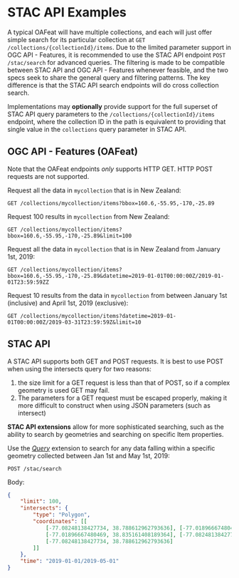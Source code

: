# STAC API Examples

A typical OAFeat will have multiple collections, and each will just offer simple search for its particular collection at `GET /collections/{collectionId}/items`.
Due to the limited parameter support in OGC API - Features, it is recommended to use the STAC API endpoint `POST /stac/search` for advanced queries.
The filtering is made to be compatible between STAC API and OGC API - Features whenever feasible, and the two specs seek to share the general query and filtering patterns.
The key difference is that the STAC API search endpoints will do cross collection search.

Implementations may **optionally** provide support for the full superset of STAC API query parameters to the `/collections/{collectionId}/items` endpoint,
where the collection ID in the path is equivalent to providing that single value in the `collections` query parameter in STAC API.

## OGC API - Features (OAFeat)

Note that the OAFeat endpoints _only_ supports HTTP GET. HTTP POST requests are not supported.

Request all the data in `mycollection` that is in New Zealand:

```
GET /collections/mycollection/items?bbox=160.6,-55.95,-170,-25.89
```

Request 100 results in `mycollection` from New Zealand:

```
GET /collections/mycollection/items?bbox=160.6,-55.95,-170,-25.89&limit=100
```

Request all the data in `mycollection` that is in New Zealand from January 1st, 2019:

```
GET /collections/mycollection/items?bbox=160.6,-55.95,-170,-25.89&datetime=2019-01-01T00:00:00Z/2019-01-01T23:59:59ZZ
```

Request 10 results from the data in `mycollection` from between January 1st (inclusive) and April 1st, 2019 (exclusive):

```
GET /collections/mycollection/items?datetime=2019-01-01T00:00:00Z/2019-03-31T23:59:59Z&limit=10
```

## STAC API

A STAC API supports both GET and POST requests. It is best to use POST when using the intersects query for two reasons:

1. the size limit for a GET request is less than that of POST, so if a complex geometry is used GET may fail.
2. The parameters for a GET request must be escaped properly, making it more difficult to construct when using JSON parameters (such as intersect)

**STAC API extensions** allow for more sophisticated searching, such as the ability to search by geometries and searching on specific Item properties.

Use the *[Query](extensions/query/README.md)* extension to search for any data falling within a specific geometry collected between Jan 1st and May 1st, 2019:

```
POST /stac/search
```

Body:
```json
{
    "limit": 100,
    "intersects": {
        "type": "Polygon",
        "coordinates": [[
            [-77.08248138427734, 38.788612962793636], [-77.01896667480469, 38.788612962793636],
            [-77.01896667480469, 38.835161408189364], [-77.08248138427734, 38.835161408189364],
            [-77.08248138427734, 38.788612962793636]
        ]]
    },
    "time": "2019-01-01/2019-05-01"
}
```
